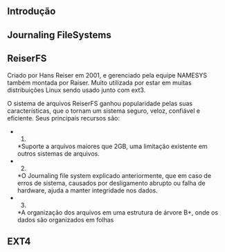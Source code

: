 ## Introdução

## Journaling FileSystems

## ReiserFS

Criado por Hans Reiser em 2001, e gerenciado pela equipe NAMESYS também montada por Raiser. Muito utilizada por estar em muitas distribuições Linux sendo usado junto com ext3.

O sistema de arquivos ReiserFS ganhou popularidade pelas suas características, que o tornam um sistema seguro, veloz, confiável e eficiente. Seus principais recursos são: 

*  1.
    *Suporte a arquivos maiores que 2GB, uma limitação existente em outros sistemas de arquivos.   
*  2.
    *O Journaling file system explicado anteriormente, que em caso de erros de sistema, causados por desligamento abrupto ou falha de hardware, ajuda a manter integridade nos dados.    
*  3.
    *A organização dos arquivos em uma estrutura de árvore B+, onde os dados são organizados em folhas

## EXT4
